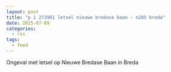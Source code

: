 ```yaml
---
layout: post
title: "p 1 273901 letsel nieuwe bredase baan - n285 breda"
date: 2025-07-09
categories: 
  - rss
tags: 
  - feed
---
```


Ongeval met letsel op Nieuwe Bredase Baan in Breda
